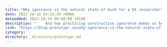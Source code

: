 ```yaml
---
title: "Why ignorance is the natural state of mind for a UX researcher"
date: 2022-10-18 03:21:39 +0000
dateadded: 2022-10-19 00:00:09 +0100
description: "    And how practicing constructive ignorance makes us better problem solvers  Continue reading on Prototypr »  "
link: "https://blog.prototypr.io/why-ignorance-is-the-natural-state-of-mind-for-a-ux-researcher-d610a7cd8e8?source=rss----eb297ea1161a---4"
category:
directory: _directory/prototypr.md
---
```

